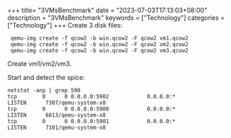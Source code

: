+++
title= "3VMsBenchmark"
date = "2023-07-03T17:13:03+08:00"
description = "3VMsBenchmark"
keywords = ["Technology"]
categories = ["Technology"]
+++
Create 3 disk files:    

```
 qemu-img create -f qcow2 -b win.qcow2 -F qcow2 vm1.qcow2
 qemu-img create -f qcow2 -b win.qcow2 -F qcow2 vm2.qcow2
 qemu-img create -f qcow2 -b win.qcow2 -F qcow2 vm3.qcow2
```
Create vm1/vm2/vm3.   

Start and detect the spice:    

```
netstat -anp | grep 590
tcp        0      0 0.0.0.0:5902            0.0.0.0:*               LISTEN      7307/qemu-system-x8 
tcp        0      0 0.0.0.0:5900            0.0.0.0:*               LISTEN      6813/qemu-system-x8 
tcp        0      0 0.0.0.0:5901            0.0.0.0:*               LISTEN      7101/qemu-system-x8 

```
